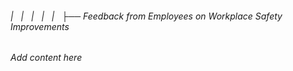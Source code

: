 ###### |   |   |   |   |   ├── Feedback from Employees on Workplace Safety Improvements

*Add content here*